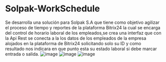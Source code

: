 # Solpak-WorkSchedule
Se desarrolla una solución para Solpak S.A que tiene como objetivo agilizar el proceso de tiempo y reportes de la plataforma Bitrix24 la cual se encarga del control de horario laboral de los empleados,se crea una interfaz que con la Api Rest se conecta a la los datos de los empleados de la empresa alojados en la plataforma de Bitrix24 solicitando solo su ID y como resultado nos indicara en que punto esta su estado laboral si debe marcar entrada o salida.
![image](https://user-images.githubusercontent.com/80271571/110368394-fa2fbb00-8016-11eb-9fe7-a2a73529f4bb.png)
![image](https://user-images.githubusercontent.com/80271571/110368427-074caa00-8017-11eb-921e-911ec0a61baa.png)
![image](https://user-images.githubusercontent.com/80271571/110368460-0d428b00-8017-11eb-8028-0f94b8c931bd.png)
